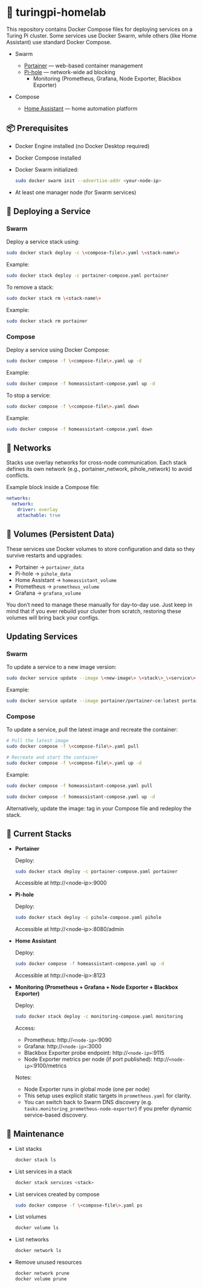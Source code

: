 <!-- markdownlint-disable MD024 -->

# 🐋 turingpi-homelab

This repository contains Docker Compose files for deploying services on a Turing Pi cluster. Some services use Docker Swarm, while others (like Home Assistant) use standard Docker Compose.

- Swarm
  - [Portainer](https://www.portainer.io) — web-based container management
  - [Pi-hole](https://pi-hole.net) — network-wide ad blocking
    - Monitoring (Prometheus, Grafana, Node Exporter, Blackbox Exporter)

- Compose
  - [Home Assistant](https://www.home-assistant.io) — home automation platform

## 📦 Prerequisites

- Docker Engine installed (no Docker Desktop required)
- Docker Compose installed
- Docker Swarm initialized:

  ```bash
  sudo docker swarm init --advertise-addr <your-node-ip>
  ```

- At least one manager node (for Swarm services)

## 🚀 Deploying a Service

### Swarm

Deploy a service stack using:

```bash
sudo docker stack deploy -c \<compose-file\>.yaml \<stack-name\>
```

Example:

```bash
sudo docker stack deploy -c portainer-compose.yaml portainer
```

To remove a stack:

```bash
sudo docker stack rm \<stack-name\>
```

Example:

```bash
sudo docker stack rm portainer
```

### Compose

Deploy a service using Docker Compose:

```bash
sudo docker compose -f \<compose-file\>.yaml up -d
```

Example:

```bash
sudo docker compose -f homeassistant-compose.yaml up -d
```

To stop a service:

``` bash
sudo docker compose -f \<compose-file\>.yaml down
```

Example:

```bash
sudo docker compose -f homeassistant-compose.yaml down
```

## 🔗 Networks

Stacks use overlay networks for cross-node communication. Each stack defines its own network (e.g., portainer_network, pihole_network) to avoid conflicts.

Example block inside a Compose file:

```yaml
networks:
  network:
    driver: overlay
    attachable: true

```

## 💾 Volumes (Persistent Data)

These services use Docker volumes to store configuration and data so they survive restarts and upgrades:

- Portainer → `portainer_data`
- Pi-hole → `pihole_data`
- Home Assistant → `homeassistant_volume`
- Prometheus → `prometheus_volume`
- Grafana → `grafana_volume`

You don’t need to manage these manually for day-to-day use. Just keep in mind that if you ever rebuild your cluster from scratch, restoring these volumes will bring back your configs.

## Updating Services

### Swarm

To update a service to a new image version:

```bash
sudo docker service update --image \<new-image\> \<stack\>_\<service\>
```

Example:

```bash
sudo docker service update --image portainer/portainer-ce:latest portainer_portainer
```

### Compose

To update a service, pull the latest image and recreate the container:

```bash
# Pull the latest image
sudo docker compose -f \<compose-file\>.yaml pull

# Recreate and start the container
sudo docker compose -f \<compose-file\>.yaml up -d
```

Example:

```bash
sudo docker compose -f homeassistant-compose.yaml pull

sudo docker compose -f homeassistant-compose.yaml up -d
```

Alternatively, update the image: tag in your Compose file and redeploy the stack.

## 📜 Current Stacks

- **Portainer**

  Deploy:

  ```bash
  sudo docker stack deploy -c portainer-compose.yaml portainer
  ```

  Accessible at http://\<node-ip\>:9000

- **Pi-hole**

  Deploy:

  ```bash
  sudo docker stack deploy -c pihole-compose.yaml pihole
  ```

  Accessible at http://\<node-ip\>:8080/admin

- **Home Assistant**

  Deploy:

  ```bash
  sudo docker compose -f homeassistant-compose.yaml up -d
  ```

  Accessible at http://\<node-ip\>:8123

- **Monitoring (Prometheus + Grafana + Node Exporter + Blackbox Exporter)**

  Deploy:

  ```bash
  sudo docker stack deploy -c monitoring-compose.yaml monitoring
  ```

  Access:
  - Prometheus: http://`<node-ip>`:9090
  - Grafana: http://`<node-ip>`:3000
  - Blackbox Exporter probe endpoint: http://`<node-ip>`:9115
  - Node Exporter metrics per node (if port published): http://`<node-ip>`:9100/metrics

  Notes:
  - Node Exporter runs in global mode (one per node)
  - This setup uses explicit static targets in `prometheus.yaml` for clarity.
  - You can switch back to Swarm DNS discovery (e.g. `tasks.monitoring_prometheus-node-exporter`) if you prefer dynamic service-based discovery.

## 🧹 Maintenance

- List stacks

  ```bash
  docker stack ls
  ```

- List services in a stack

  ```bash
  docker stack services <stack>
  ```

- List services created by compose

  ```bash
  sudo docker compose -f \<compose-file\>.yaml ps
  ```

- List volumes

  ```bash
  docker volume ls
  ```

- List networks

  ```bash
  docker network ls
  ```

- Remove unused resources

  ```bash
  docker network prune
  docker volume prune
  ```
